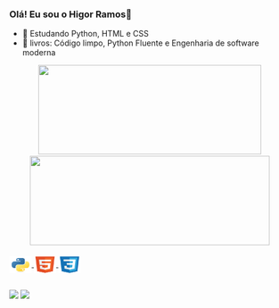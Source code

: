 ### Olá! Eu sou o Higor Ramos👋

- 🌱 Estudando Python, HTML e CSS
- 📘 livros: Código limpo, Python Fluente e Engenharia de software moderna

<div align="center">
  <a href="https://github.com/HigorRamos14">
  <img height="160" width="400" src="https://github-readme-stats.vercel.app/api?username=HigorRamos14&show_icons=true&theme=dark&include_all_commits=true&count_private=true"/>
  <img height="160" width="430" src="https://github-readme-stats.vercel.app/api/top-langs/?username=HigorRamos14&layout=compact&langs_count=7&theme=dark"/>
</div>

 <div style="display: inline_block"><br>
   <img align="center" alt="Rafa-Python" height="30" width="40" src="https://raw.githubusercontent.com/devicons/devicon/master/icons/python/python-original.svg">
   <img align="center" alt="Rafa-HTML" height="30" width="40" src="https://raw.githubusercontent.com/devicons/devicon/master/icons/html5/html5-original.svg">
   <img align="center" alt="Rafa-CSS" height="30" width="40" src="https://raw.githubusercontent.com/devicons/devicon/master/icons/css3/css3-original.svg">
 </div>
 
  
  ##
 </div>
  <a href="https://instagram.com/higor_ramos_14" target="_blank"><img src="https://img.shields.io/badge/-Instagram-%23E4405F?style=for-the-      badge&logo=instagram&logoColor=white" target="_blank"></a>
  <a href = "mailto:higorramosg@gmail.com"><img src="https://img.shields.io/badge/Gmail-D14836?style=for-the-badge&logo=gmail&logoColor=white" target="_blank"></a>
 </div>
